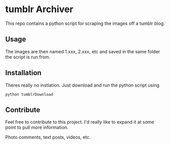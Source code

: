 # tumblr Archiver

This repo contains a python script for scraping the images off a tumblr blog. 


## Usage

The images are then named 1.xxx, 2.xxx, etc and saved in the same folder the script is
run from.

## Installation

Theres really no instlation. Just download and run the python script using

`python tumblrDownload`

## Contribute

Feel free to contribute to this project. I'd really like to expand it at some point
to pull more information.

Photo comments, text posts, videos, etc.
